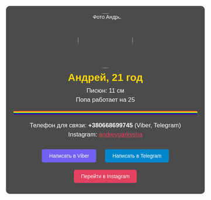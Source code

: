 <!DOCTYPE html>
<html lang="ru">
<head>
    <meta charset="UTF-8">
    <meta name="viewport" content="width=device-width, initial-scale=1.0">
    <title>Анкета Андрея</title>
    <style>
        body {
            font-family: Arial, sans-serif;
            background-image: url('1000010801.jpg');
            background-size: cover;
            background-position: center;
            color: white;
            text-align: center;
            padding: 50px;
            margin: 0;
        }
        .profile {
            background-color: rgba(0, 0, 0, 0.7);
            padding: 20px;
            border-radius: 10px;
            display: inline-block;
            max-width: 600px;
            width: 100%;
        }
        .profile img {
            border-radius: 50%;
            width: 150px;
            height: 150px;
        }
        .profile h1 {
            margin: 10px 0;
            font-size: 2em;
            color: #FFD700;
        }
        .profile p {
            margin: 5px 0;
            font-size: 1.2em;
        }
        .lgbt-flag {
            background: linear-gradient(to bottom, #FF0018, #FFA52C, #FFFF41, #008018, #0000F9, #86007D);
            width: 100%;
            height: 10px;
            margin: 20px 0;
            border-radius: 5px;
        }
        .contact-buttons {
            margin-top: 20px;
        }
        .contact-buttons a {
            display: inline-block;
            margin: 10px;
            padding: 10px 20px;
            font-size: 1em;
            color: white;
            text-decoration: none;
            border-radius: 5px;
            transition: background-color 0.3s;
        }
        .contact-buttons .viber {
            background-color: #7360F2;
        }
        .contact-buttons .telegram {
            background-color: #0088CC;
        }
        .contact-buttons .instagram {
            background-color: #E4405F;
        }
        .contact-buttons a:hover {
            opacity: 0.8;
        }
    </style>
</head>
<body>
    <div class="profile">
        <img src="1000010801.jpg" alt="Фото Андрея">
        <h1>Андрей, 21 год</h1>
        <p>Писюн: 11 см</p>
        <p>Попа работает на 25</p>
        <div class="lgbt-flag"></div>
        <p>Телефон для связи: <strong>+380668699745</strong> (Viber, Telegram)</p>
        <p>Instagram: <a href="https://www.instagram.com/andreygarkysha?igsh=bzl4eDN3eTNieGtl" style="color: #E4405F;">andreygarkysha</a></p>
        <div class="contact-buttons">
            <a href="viber://chat?number=+380668699745" class="viber">Написать в Viber</a>
            <a href="https://t.me/+380668699745" class="telegram">Написать в Telegram</a>
            <a href="https://www.instagram.com/andreygarkysha?igsh=bzl4eDN3eTNieGtl" class="instagram">Перейти в Instagram</a>
        </div>
    </div>
</body>
</html>
